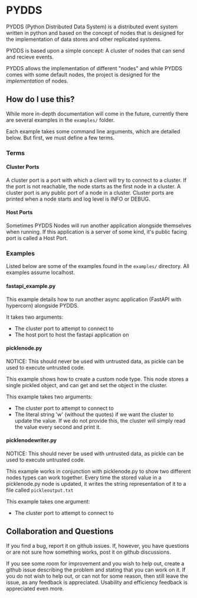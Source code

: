 # PYDDS

PYDDS (Python Distributed Data System) is a distributed event system written in python and based on the concept of nodes that is designed for the implementation of data stores and other replicated systems.

PYDDS is based upon a simple concept: A cluster of nodes that can send and recieve events.

PYDDS allows the implementation of different "nodes" and while PYDDS comes with some default nodes, the project is designed for the *implementation* of nodes.

## How do I use this?

While more in-depth documentation will come in the future, currently there are several examples in the `examples/` folder.

Each example takes some command line arguments, which are detailed below. But first, we must define a few terms.

### Terms


#### Cluster Ports

A cluster port is a port with which a client will try to connect to a cluster. If the port is not reachable, the node starts as the first node in a cluster. A cluster port is any public port of a node in a cluster. Cluster ports are printed when a node starts and log level is INFO or DEBUG.

#### Host Ports

Sometimes PYDDS Nodes will run another application alongside themselves when running. If this application is a server of some kind, it's public facing port is called a Host Port.

### Examples

Listed below are some of the examples found in the `examples/` directory. All examples assume localhost.

#### fastapi_example.py

This example details how to run another async application (FastAPI with hypercorn) alongside PYDDS.

It takes two arguments:
- The cluster port to attempt to connect to
- The host port to host the fastapi application on

#### picklenode.py

NOTICE: This should never be used with untrusted data, as pickle can be used to execute untrusted code.

This example shows how to create a custom node type. This node stores a single pickled object, and can get and set the object in the cluster.

This example takes two arguments:
- The cluster port to attempt to connect to
- The literal string 'w' (without the quotes) if we want the cluster to update the value. If we do not provide this, the cluster will simply read the value every second and print it.

#### picklenodewriter.py

NOTICE: This should never be used with untrusted data, as pickle can be used to execute untrusted code.

This example works in conjunction with picklenode.py to show two different nodes types can work together. Every time the stored value in a picklenode.py node is updated, it writes the string representation of it to a file called `pickleoutput.txt`

This example takes one argument:
- The cluster port to attempt to connect to

## Collaboration and Questions

If you find a bug, report it on github issues. If, however, you have questions or are not sure how something works, post it on github discussions.

If you see some room for improvement and you wish to help out, create a github issue describing the problem and stating that you can work on it. If you do not wish to help out, or can not for some reason, then still leave the issue, as any feedback is appreciated. Usability and efficiency feedback is appreciated even more.